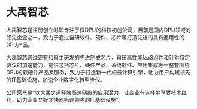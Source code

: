 # 大禹智芯

大禹智芯是注册创立时即专注于做DPU的科技初创公司，目前是国内DPU领域的领先企业之一，致力于通过自研软件、硬件、芯片等打造先进的具有通用性的DPU产品。

大禹智芯通过现有和自主研发的先进制成芯片，自研高性能IaaS组件和针对特定协议的加速能力，提供包括芯片、硬件产品、系统软件、应用集成等一整套围绕DPU的软硬件产品及服务，致力于打造新一代的云计算引擎，助力用户构建领先的IT基础设施，加速企业数字化转型步伐。

公司愿景是“以大禹之道释放高速网络的应用潜力，让企业有选择地享受技术红利，助力企业又好又快地搭建领先的IT基础设施”。
